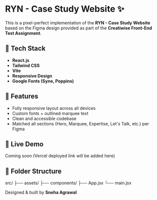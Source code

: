 # RYN - Case Study Website ✨

This is a pixel-perfect implementation of the **RYN - Case Study Website** based on the Figma design provided as part of the **Creatiwise Front-End Test Assignment**.

## 🔧 Tech Stack
- **React.js**
- **Tailwind CSS**
- **Vite**
- **Responsive Design**
- **Google Fonts (Syne, Poppins)**

## 📐 Features
- Fully responsive layout across all devices
- Custom fonts + outlined marquee text
- Clean and accessible codebase
- Matched all sections (Hero, Marquee, Expertise, Let's Talk, etc.) per Figma

## 🚀 Live Demo
Coming soon (Vercel deployed link will be added here)

## 📁 Folder Structure
src/
├── assets/
├── components/
├── App.jsx
└── main.jsx

Designed & built by **Sneha Agrawal** 
